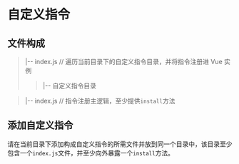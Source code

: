 # 自定义指令

## 文件构成

> |-- index.js // 遍历当前目录下的自定义指令目录，并将指令注册进 Vue 实例
>> |-- 自定义指令目录

>|-- index.js // 指令注册主逻辑，至少提供`install`方法

## 添加自定义指令

请在当前目录下添加构成自定义指令的所需文件并放到同一个目录中，该目录至少包含一个`index.js`文件，并至少向外暴露一个`install`方法。
